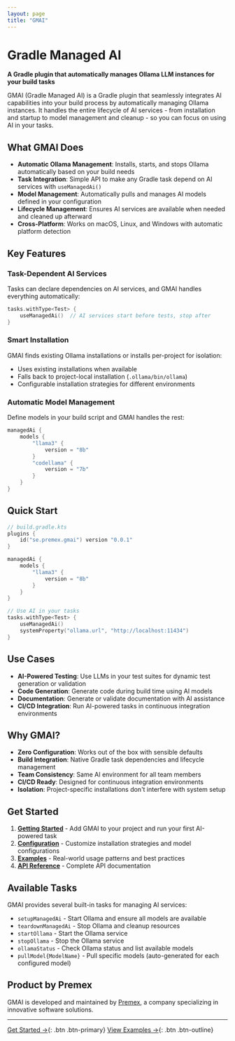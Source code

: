 ```yaml
---
layout: page
title: "GMAI"
---
```


# Gradle Managed AI

**A Gradle plugin that automatically manages Ollama LLM instances for your build tasks**

GMAI (Gradle Managed AI) is a Gradle plugin that seamlessly integrates AI capabilities into your build process by automatically managing Ollama instances. It handles the entire lifecycle of AI services - from installation and startup to model management and cleanup - so you can focus on using AI in your tasks.

## What GMAI Does

- **Automatic Ollama Management**: Installs, starts, and stops Ollama automatically based on your build needs
- **Task Integration**: Simple API to make any Gradle task depend on AI services with `useManagedAi()`
- **Model Management**: Automatically pulls and manages AI models defined in your configuration
- **Lifecycle Management**: Ensures AI services are available when needed and cleaned up afterward
- **Cross-Platform**: Works on macOS, Linux, and Windows with automatic platform detection

## Key Features

### Task-Dependent AI Services
Tasks can declare dependencies on AI services, and GMAI handles everything automatically:

```kotlin
tasks.withType<Test> {
    useManagedAi()  // AI services start before tests, stop after
}
```

### Smart Installation
GMAI finds existing Ollama installations or installs per-project for isolation:
- Uses existing installations when available
- Falls back to project-local installation (`.ollama/bin/ollama`)
- Configurable installation strategies for different environments

### Automatic Model Management
Define models in your build script and GMAI handles the rest:

```kotlin
managedAi {
    models {
        "llama3" {
            version = "8b"
        }
        "codellama" {
            version = "7b"
        }
    }
}
```

## Quick Start

```kotlin
// build.gradle.kts
plugins {
    id("se.premex.gmai") version "0.0.1"
}

managedAi {
    models {
        "llama3" {
            version = "8b"
        }
    }
}

// Use AI in your tasks
tasks.withType<Test> {
    useManagedAi()
    systemProperty("ollama.url", "http://localhost:11434")
}
```

## Use Cases

- **AI-Powered Testing**: Use LLMs in your test suites for dynamic test generation or validation
- **Code Generation**: Generate code during build time using AI models
- **Documentation**: Generate or validate documentation with AI assistance
- **CI/CD Integration**: Run AI-powered tasks in continuous integration environments

## Why GMAI?

- **Zero Configuration**: Works out of the box with sensible defaults
- **Build Integration**: Native Gradle task dependencies and lifecycle management
- **Team Consistency**: Same AI environment for all team members
- **CI/CD Ready**: Designed for continuous integration environments
- **Isolation**: Project-specific installations don't interfere with system setup

## Get Started

1. **[Getting Started](getting-started.md)** - Add GMAI to your project and run your first AI-powered task
2. **[Configuration](configuration.md)** - Customize installation strategies and model configurations
3. **[Examples](examples.md)** - Real-world usage patterns and best practices
4. **[API Reference](api-reference.md)** - Complete API documentation

## Available Tasks

GMAI provides several built-in tasks for managing AI services:

- `setupManagedAi` - Start Ollama and ensure all models are available
- `teardownManagedAi` - Stop Ollama and cleanup resources
- `startOllama` - Start the Ollama service
- `stopOllama` - Stop the Ollama service
- `ollamaStatus` - Check Ollama status and list available models
- `pullModel{ModelName}` - Pull specific models (auto-generated for each configured model)

## Product by Premex

GMAI is developed and maintained by [Premex](https://premex.se), a company specializing in innovative software solutions.

---

[Get Started →](getting-started.md){: .btn .btn-primary}
[View Examples →](examples.md){: .btn .btn-outline}
